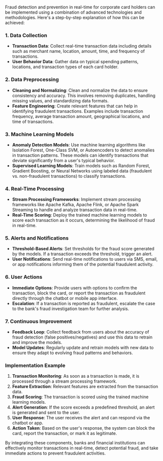 Fraud detection and prevention in real-time for corporate card holders can be implemented using a combination of advanced technologies and methodologies. Here's a step-by-step explanation of how this can be achieved:

### 1. Data Collection
- **Transaction Data**: Collect real-time transaction data including details such as merchant name, location, amount, time, and frequency of transactions.
- **User Behavior Data**: Gather data on typical spending patterns, locations, and transaction types of each card holder.

### 2. Data Preprocessing
- **Cleaning and Normalizing**: Clean and normalize the data to ensure consistency and accuracy. This involves removing duplicates, handling missing values, and standardizing data formats.
- **Feature Engineering**: Create relevant features that can help in identifying fraudulent transactions. Examples include transaction frequency, average transaction amount, geographical locations, and time of transactions.

### 3. Machine Learning Models
- **Anomaly Detection Models**: Use machine learning algorithms like Isolation Forest, One-Class SVM, or Autoencoders to detect anomalies in transaction patterns. These models can identify transactions that deviate significantly from a user's typical behavior.
- **Supervised Learning Models**: Train models such as Random Forest, Gradient Boosting, or Neural Networks using labeled data (fraudulent vs. non-fraudulent transactions) to classify transactions.

### 4. Real-Time Processing
- **Stream Processing Frameworks**: Implement stream processing frameworks like Apache Kafka, Apache Flink, or Apache Spark Streaming to handle and analyze transaction data in real-time.
- **Real-Time Scoring**: Deploy the trained machine learning models to score each transaction as it occurs, determining the likelihood of fraud in real-time.

### 5. Alerts and Notifications
- **Threshold-Based Alerts**: Set thresholds for the fraud score generated by the models. If a transaction exceeds the threshold, trigger an alert.
- **User Notifications**: Send real-time notifications to users via SMS, email, or app notifications informing them of the potential fraudulent activity.

### 6. User Actions
- **Immediate Options**: Provide users with options to confirm the transaction, block the card, or report the transaction as fraudulent directly through the chatbot or mobile app interface.
- **Escalation**: If a transaction is reported as fraudulent, escalate the case to the bank's fraud investigation team for further analysis.

### 7. Continuous Improvement
- **Feedback Loop**: Collect feedback from users about the accuracy of fraud detection (false positives/negatives) and use this data to retrain and improve the models.
- **Model Updates**: Regularly update and retrain models with new data to ensure they adapt to evolving fraud patterns and behaviors.

### Implementation Example

1. **Transaction Monitoring**: As soon as a transaction is made, it is processed through a stream processing framework.
2. **Feature Extraction**: Relevant features are extracted from the transaction data.
3. **Fraud Scoring**: The transaction is scored using the trained machine learning models.
4. **Alert Generation**: If the score exceeds a predefined threshold, an alert is generated and sent to the user.
5. **User Response**: The user receives the alert and can respond via the chatbot or app.
6. **Action Taken**: Based on the user's response, the system can block the card, report the transaction, or mark it as legitimate.

By integrating these components, banks and financial institutions can effectively monitor transactions in real-time, detect potential fraud, and take immediate actions to prevent fraudulent activities.
